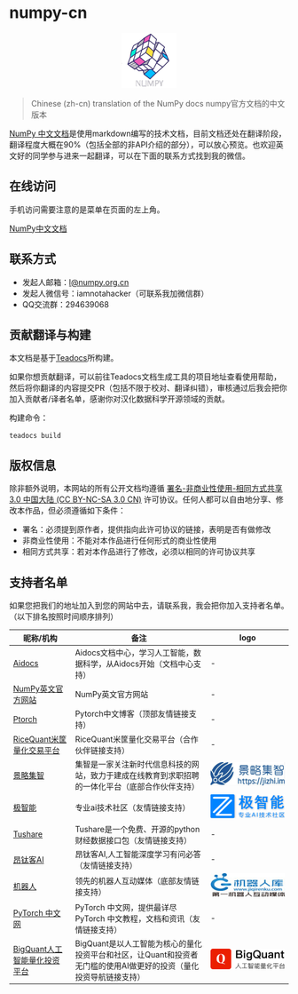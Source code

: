 # numpy-cn

<p style="text-align: center;">
    <img style="height: 100px; width: 100px;" src="/static/images/numpy.logo.jpeg" />
</p>

> Chinese (zh-cn) translation of the NumPy docs
> numpy官方文档的中文版本

[NumPy 中文文档](https://www.numpy.org.cn/)是使用markdown编写的技术文档，目前文档还处在翻译阶段，翻译程度大概在90%（包括全部的非API介绍的部分），可以放心预览。也欢迎英文好的同学参与进来一起翻译，可以在下面的联系方式找到我的微信。

## 在线访问

手机访问需要注意的是菜单在页面的左上角。

[NumPy中文文档](https://www.numpy.org.cn/)

## 联系方式

- 发起人邮箱：l@numpy.org.cn
- 发起人微信号：iamnotahacker（可联系我加微信群）
- QQ交流群：294639068

## 贡献翻译与构建

本文档是基于[Teadocs](https://github.com/teadocs/teadocs)所构建。

如果你想贡献翻译，可以前往Teadocs文档生成工具的项目地址查看使用帮助，然后将你翻译的内容提交PR（包括不限于校对、翻译纠错），审核通过后我会把你加入贡献者/译者名单，感谢你对汉化数据科学开源领域的贡献。

构建命令：
```
teadocs build
```

## 版权信息

除非额外说明，本网站的所有公开文档均遵循 [署名-非商业性使用-相同方式共享 3.0 中国大陆 (CC BY-NC-SA 3.0 CN)](https://creativecommons.org/licenses/by-nc-sa/3.0/cn/) 许可协议。任何人都可以自由地分享、修改本作品，但必须遵循如下条件：

- 署名：必须提到原作者，提供指向此许可协议的链接，表明是否有做修改
- 非商业性使用：不能对本作品进行任何形式的商业性使用
- 相同方式共享：若对本作品进行了修改，必须以相同的许可协议共享

## 支持者名单

如果您把我们的地址加入到您的网站中去，请联系我，我会把你加入支持者名单。（以下排名按照时间顺序排列）

昵称/机构 | 备注 | logo 
---|---|---
[Aidocs](https://www.aidocs.cn/) | Aidocs文档中心，学习人工智能，数据科学，从Aidocs开始（文档中心支持） | -
[NumPy英文官方网站](http://www.numpy.org/) | NumPy英文官方网站 | -
[Ptorch](https://ptorch.com/)| Pytorch中文博客（顶部友情链接支持） | -
[RiceQuant米筐量化交易平台](https://www.ricequant.com/)  |  RiceQuant米筐量化交易平台（合作伙伴链接支持）| -
[景略集智](https://jizhi.im) | 集智是一家关注新时代信息科技的网站，致力于建成在线教育到求职招聘的一体化平台（底部合作伙伴支持） | ![景略集智](/static/images/jizhi.im.logo.png)
[极智能](https://www.ziiai.com/) | 专业ai技术社区（友情链接支持） | ![极智能](/static/images/ziiai.com.logo.png)
[Tushare](http://tushare.org/)  | Tushare是一个免费、开源的python财经数据接口包（友情链接支持） | -
[昂钛客AI](http://www.angtk.com/) |  昂钛客AI,人工智能深度学习有问必答（友情链接支持） | -
[机器人](http://www.jiqirenku.com/) | 领先的机器人互动媒体（底部友情链接支持） | ![机器人](/static/images/www.jiqirenku.com.logo.jpg)
[PyTorch 中文网](https://www.pytorchtutorial.com/) | PyTorch 中文网，提供最详尽 PyTorch 中文教程，文档和资讯（友情链接支持） | -  
[BigQuant人工智能量化投资平台](https://bigquant.com/) | BigQuant是以人工智能为核心的量化投资平台和社区，让Quant和投资者无门槛的使用AI做更好的投资（量化投资导航链接支持） | ![BigQuant](/static/images/bigquant-logo.png)